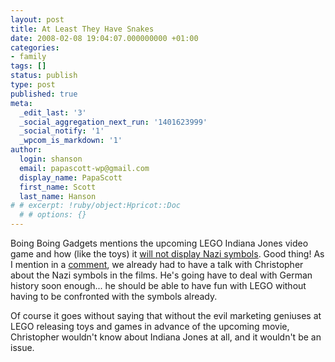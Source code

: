 ```yaml
---
layout: post
title: At Least They Have Snakes
date: 2008-02-08 19:04:07.000000000 +01:00
categories:
- family
tags: []
status: publish
type: post
published: true
meta:
  _edit_last: '3'
  _social_aggregation_next_run: '1401623999'
  _social_notify: '1'
  _wpcom_is_markdown: '1'
author:
  login: shanson
  email: papascott-wp@gmail.com
  display_name: PapaScott
  first_name: Scott
  last_name: Hanson
# # excerpt: !ruby/object:Hpricot::Doc
  # # options: {}
---
```

<p>Boing Boing Gadgets mentions the upcoming LEGO Indiana Jones video game and how (like the toys) it <a href="http://gadgets.boingboing.net/2008/02/08/lego-indiana-jones-v.html">will not display Nazi symbols</a>. Good thing! As I mention in a <a href="http://gadgets.boingboing.net/2008/02/08/lego-indiana-jones-v.html#comment-121962">comment</a>, we already had to have a talk with Christopher about the Nazi symbols in the films.  He's going have to deal with German history soon enough... he should be able to have fun with LEGO without having to be confronted with the symbols already.</p>
<p>Of course it goes without saying that without the evil marketing geniuses at LEGO releasing toys and games in advance of the upcoming movie, Christopher wouldn't know about Indiana Jones at all, and it wouldn't be an issue.</p>
